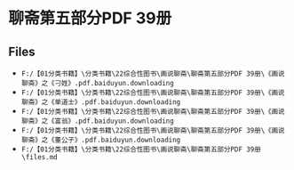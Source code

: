 # 聊斋第五部分PDF 39册

## Files

- `F:/【01分类书籍】\分类书籍\22综合性图书\画说聊斋\聊斋第五部分PDF 39册\《画说聊斋》之《刁姓》.pdf.baiduyun.downloading`
- `F:/【01分类书籍】\分类书籍\22综合性图书\画说聊斋\聊斋第五部分PDF 39册\《画说聊斋》之《单道士》.pdf.baiduyun.downloading`
- `F:/【01分类书籍】\分类书籍\22综合性图书\画说聊斋\聊斋第五部分PDF 39册\《画说聊斋》之《富翁》.pdf.baiduyun.downloading`
- `F:/【01分类书籍】\分类书籍\22综合性图书\画说聊斋\聊斋第五部分PDF 39册\《画说聊斋》之《董公子》.pdf.baiduyun.downloading`
- `F:/【01分类书籍】\分类书籍\22综合性图书\画说聊斋\聊斋第五部分PDF 39册\files.md`
